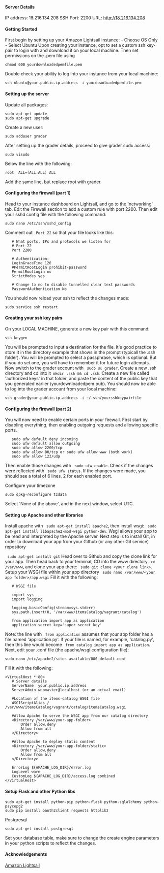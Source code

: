 #### Server Details

 IP address: 18.216.134.208 
 SSH Port: 2200 
 URL: http://18.216.134.208
 
 
#### Getting Started

 First begin by setting up your Amazon Lightsail instance:
    - Choose OS Only
    - Select Ubuntu
 Upon creating your instance, opt to set a custom ssh key-pair to login with and
 download it on your local machine. Then set permissions on the .pem file using
 
 ```
 chmod 600 yourdownloadedpemfile.pem
 ```
 Double check your ability to log into your instance from your local machine:
 
 ```
 ssh ubuntu@your.public.ip.address -i yourdownloadedpemfile.pem
 ```
#### Setting up the server

 Update all packages:
 
 ```
 sudo apt-get update  
 sudo apt-get upgrade
 ```
 Create a new user:
 
 ```
 sudo adduser grader
 ```
 
 After setting up the grader details, proceed to give grader sudo access:
 
 ```
 sudo visudo
 ```
 
 Below the line with the following:
 
 ```
 root  ALL=(ALL:ALL) ALL
 ```
 Add the same line, but replaec root with grader.
 
#### Configuring the firewall (part 1)

 Head to your instance dashboard on Lightsail, and go to the 'networking' tab.
 Edit the Firewall section to add a custom rule with port 2200. Then edit
 your sshd config file with the following command:
 
 ```
 sudo nano /etc/ssh/sshd_config
 ```
 Comment out ``` Port 22``` so that your file looks like this:
 
 ```
    # What ports, IPs and protocols we listen for
    # Port 22
    Port 2200
    
    # Authentication:
    LoginGraceTime 120
    #PermitRootLogin prohibit-password
    PermitRootLogin no
    StrictModes yes
    
    # Change to no to disable tunnelled clear text passwords
    PasswordAuthentication No
 ```
 You should now reload your ssh to reflect the changes made:
 
 ```
 sudo service ssh restart
 ```
 
#### Creating your ssh key pairs
 
 On your LOCAL MACHINE, generate a new key pair with this command:
 
 ```
 ssh-keygen
 ```
 
 You will be prompted to input a destination for the file. It's good practice
 to store it in the directory example that shows in the prompt (typicall the
 .ssh folder). You will be prompted to select a passphrase, which is optional.
 But if you do set one, you will have to remember it for future login attempts.
 Now switch to the grader account with ``` sudo su grader```. Create a new .ssh
 directory and cd into it``` mkdir .ssh && cd .ssh```. Create a new file called
 'authorized keys' in that folder, and paste the content of the public key that
 you generated earlier (yourdownloadedpem.pub). You should now be able to log
 into the grader account from your local machine:
 
 ```
 ssh grader@your.public.ip.address -i ~/.ssh/yoursshkeypairfile
 ```
 
#### Configuring the firewall (part 2)
 You will now need to enable certain ports in your firewall. First start by
 disabling everything, then enabling outgoing requests and allowing specific
 ports.
 
 ```
    sudo ufw default deny incoming
    sudo ufw default allow outgoing
    sudo ufw allow 2200/tcp
    sudo ufw allow 80/tcp or sudo ufw allow www (both work)
    sudo ufw allow 123/udp
 ```
 
 Then enable those changes with ``` sudo ufw enable```. Check if the changes
 were reflected with ``` sudo ufw status```. If the changes were made, you
 should see a total of 6 lines, 2 for each enabled port.
 
 Configure your timezone
 
 ```
 sudo dpkg-reconfigure tzdata
 ```
 
 Select 'None of the above', and in the next window, select UTC.
 
#### Setting up Apache and other libraries

 Install apache with ``` sudo apt-get install apache2```, then install wsgi:
 ``` sudo apt-get install libapache2-mod-wsgi python-dev```. Wsgi allows your
 app to be read and interpreted by the Apache server.
 Next step is to install Git, in order to download your app from your Github
 (or any other Git service) repository
 
 ``` sudo apt-get install git```
 Head over to Github and copy the clone link for your app. Then head back to
 your terminal, CD into the www directory ``` cd /var/www```, and clone your
 app there: ``` sudo git clone <your clone link>```. Setup your WSGI file
 within your app directory ``` sudo nano /var/www/<your app folder>/app.wsgi```
 Fill it with the following:
 
 ```
    # WSGI file
    
    import sys
    import logging
    
    logging.basicConfig(stream=sys.stderr)
    sys.path.insert(0, '/var/www/itemsCatalog/vagrant/catalog')
    
    from application import app as application
    application.secret_key='super_secret_key'
 ```
 Note: the line with ``` from application``` assumes that your app folder has
 a file named 'application.py'. If your file is named, for example, 'catalog.py',
 then this line would become ``` from catalog import app as application```.
 Next, edit your .conf file (the apache/wsgi configuration file):
 
 ```
 sudo nano /etc/apache2/sites-available/000-default.conf
 ```
 Fill it with the following:
 
 ```
<VirtualHost *:80>
    # Server details
    ServerName  your.public.ip.address
    ServerAdmin webmaster@localhost (or an actual email)
    
    #Location of the items-catalog WSGI file
    WSGIScriptAlias / /var/www/itemsCatalog/vagrant/catalog/itemsCatalog.wsgi
    
    #Allow Apache to serve the WSGI app from our catalog directory
    <Directory /var/www/your-app-folder>
        Order allow,deny
        Allow from all
    </Directory>
    
    #Allow Apache to deploy static content
    <Directory /var/www/your-app-folder/static>
        Order allow,deny
        Allow from all
    </Directory>
    
    ErrorLog ${APACHE_LOG_DIR}/error.log
    LogLevel warn
    CustomLog ${APACHE_LOG_DIR}/access.log combined
</VirtualHost>
 ```
 
#### Setup Flask and other Python libs
 
 ```
 sudo apt-get install python-pip python-flask python-sqlalchemy python-psycopg2
 sudo pip install oauth2client requests httplib2
 ```
 
 Postgresql
 
 ```
 sudo apt-get install postgresql
 ```
 
 Set your database table, make sure to change the create engine parameters in
 your python scripts to reflect the changes.
 
#### Acknowledgements

 [Amazon Lightsail](http://amazonlightsail.com)
